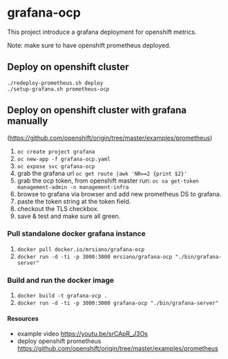 # grafana-ocp
This project introduce a grafana deployment for openshift metrics.

Note: make sure to have openshift prometheus deployed.


## Deploy on openshift cluster
```
./redeploy-prometheus.sh deploy
./setup-grafana.sh prometheus-ocp
```

## Deploy on openshift cluster with grafana manually

(https://github.com/openshift/origin/tree/master/examples/prometheus)

1. ```oc create project grafana```
2. ```oc new-app -f grafana-ocp.yaml```
3. ```oc expose svc grafana-ocp```
4. grab the grafana url ``` oc get route |awk 'NR==2 {print $2}' ```
5. grab the ocp token, from openshift master run: ```oc sa get-token management-admin -n management-infra```
6. browse to grafana via browser and add new prometheus DS to grafana.
7. paste the token string at the token field.
8. checkout the TLS checkbox.
9. save & test and make sure all green.

### Pull standalone docker grafana instance
1. ```docker pull docker.io/mrsiano/grafana-ocp```
2. ```docker run -d -ti -p 3000:3000 mrsiano/grafana-ocp "./bin/grafana-server"```

### Build and run the docker image
1. ```docker build -t grafana-ocp .```
2. ```docker run -d -ti -p 3000:3000 grafana-ocp "./bin/grafana-server"```

#### Resources 
- example video https://youtu.be/srCApR_J3Os
- deploy openshift prometheus https://github.com/openshift/origin/tree/master/examples/prometheus 
